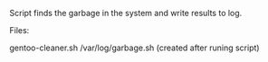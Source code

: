 Script finds the garbage in the system and write results to log.

Files:

gentoo-cleaner.sh
/var/log/garbage.sh (created after runing script)
